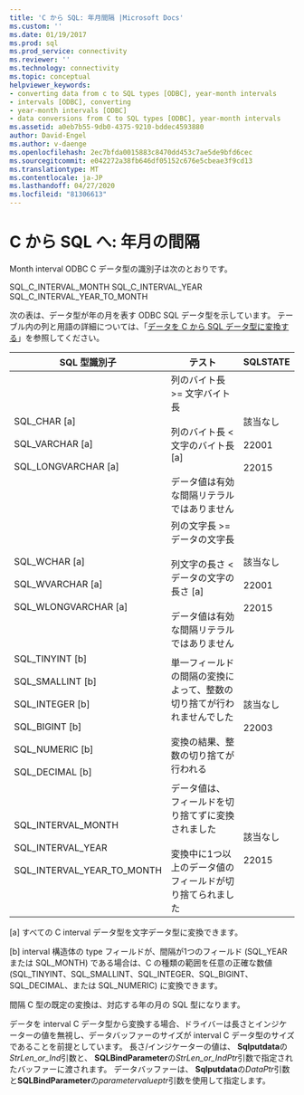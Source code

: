 ```yaml
---
title: 'C から SQL: 年月間隔 |Microsoft Docs'
ms.custom: ''
ms.date: 01/19/2017
ms.prod: sql
ms.prod_service: connectivity
ms.reviewer: ''
ms.technology: connectivity
ms.topic: conceptual
helpviewer_keywords:
- converting data from c to SQL types [ODBC], year-month intervals
- intervals [ODBC], converting
- year-month intervals [ODBC]
- data conversions from C to SQL types [ODBC], year-month intervals
ms.assetid: a0eb7b55-9db0-4375-9210-bddec4593880
author: David-Engel
ms.author: v-daenge
ms.openlocfilehash: 2ec7bfda0015883c8470dd453c7ae5de9bfd6cec
ms.sourcegitcommit: e042272a38fb646df05152c676e5cbeae3f9cd13
ms.translationtype: MT
ms.contentlocale: ja-JP
ms.lasthandoff: 04/27/2020
ms.locfileid: "81306613"
---
```

# <a name="c-to-sql-year-month-intervals"></a>C から SQL へ: 年月の間隔
Month interval ODBC C データ型の識別子は次のとおりです。  
  
 SQL_C_INTERVAL_MONTH SQL_C_INTERVAL_YEAR SQL_C_INTERVAL_YEAR_TO_MONTH  
  
 次の表は、データ型が年の月を表す ODBC SQL データ型を示しています。 テーブル内の列と用語の詳細については、「[データを C から SQL データ型に変換する](../../../odbc/reference/appendixes/converting-data-from-c-to-sql-data-types.md)」を参照してください。  
  
|SQL 型識別子|テスト|SQLSTATE|  
|-------------------------|----------|--------------|  
|SQL_CHAR [a]<br /><br /> SQL_VARCHAR [a]<br /><br /> SQL_LONGVARCHAR [a]|列のバイト長 >= 文字バイト長<br /><br /> 列のバイト長 < 文字のバイト長 [a]<br /><br /> データ値は有効な間隔リテラルではありません|該当なし<br /><br /> 22001<br /><br /> 22015|  
|SQL_WCHAR [a]<br /><br /> SQL_WVARCHAR [a]<br /><br /> SQL_WLONGVARCHAR [a]|列の文字長 >= データの文字長<br /><br /> 列文字の長さ < データの文字の長さ [a]<br /><br /> データ値は有効な間隔リテラルではありません|該当なし<br /><br /> 22001<br /><br /> 22015|  
|SQL_TINYINT [b]<br /><br /> SQL_SMALLINT [b]<br /><br /> SQL_INTEGER [b]<br /><br /> SQL_BIGINT [b]<br /><br /> SQL_NUMERIC [b]<br /><br /> SQL_DECIMAL [b]|単一フィールドの間隔の変換によって、整数の切り捨てが行われませんでした<br /><br /> 変換の結果、整数の切り捨てが行われる|該当なし<br /><br /> 22003|  
|SQL_INTERVAL_MONTH<br /><br /> SQL_INTERVAL_YEAR<br /><br /> SQL_INTERVAL_YEAR_TO_MONTH|データ値は、フィールドを切り捨てずに変換されました<br /><br /> 変換中に1つ以上のデータ値のフィールドが切り捨てられました|該当なし<br /><br /> 22015|  
  
 [a] すべての C interval データ型を文字データ型に変換できます。  
  
 [b] interval 構造体の type フィールドが、間隔が1つのフィールド (SQL_YEAR または SQL_MONTH) である場合は、C の種類の範囲を任意の正確な数値 (SQL_TINYINT、SQL_SMALLINT、SQL_INTEGER、SQL_BIGINT、SQL_DECIMAL、または SQL_NUMERIC) に変換できます。  
  
 間隔 C 型の既定の変換は、対応する年の月の SQL 型になります。  
  
 データを interval C データ型から変換する場合、ドライバーは長さとインジケーターの値を無視し、データバッファーのサイズが interval C データ型のサイズであることを前提としています。 長さ/インジケーターの値は、 **Sqlputdata**の*StrLen_or_Ind*引数と、 **SQLBindParameter**の*StrLen_or_IndPtr*引数で指定されたバッファーに渡されます。 データバッファーは、 **Sqlputdata**の*DataPtr*引数と**SQLBindParameter**の*parametervalueptr*引数を使用して指定します。

